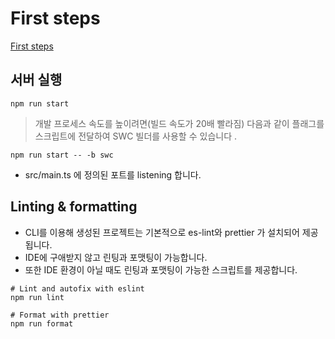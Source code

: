 # First steps

[First steps](https://docs.nestjs.com/first-steps)

## 서버 실행

```
npm run start
```

> 개발 프로세스 속도를 높이려면(빌드 속도가 20배 빨라짐) 다음과 같이 플래그를 스크립트에 전달하여 SWC 빌더를 사용할 수 있습니다 .

```
npm run start -- -b swc
```
- src/main.ts 에 정의된 포트를 listening 합니다.

## Linting & formatting

- CLI를 이용해 생성된 프로젝트는 기본적으로 es-lint와 prettier 가 설치되어 제공됩니다.
- IDE에 구애받지 않고 린팅과 포맷팅이 가능합니다.
- 또한 IDE 환경이 아닐 때도 린팅과 포맷팅이 가능한 스크립트를 제공합니다.

```
# Lint and autofix with eslint
npm run lint

# Format with prettier
npm run format
```
